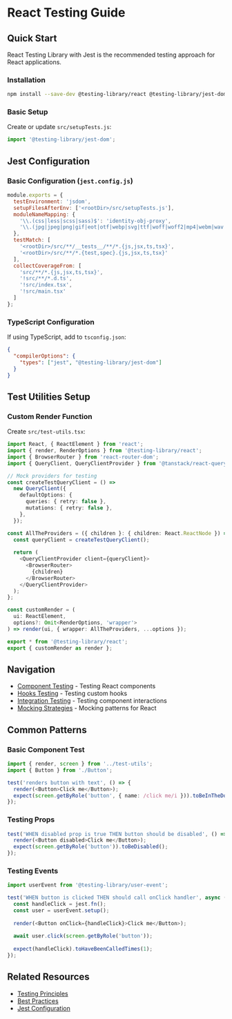# React Testing Guide

## Quick Start

React Testing Library with Jest is the recommended testing approach for React applications.

### Installation
```bash
npm install --save-dev @testing-library/react @testing-library/jest-dom @testing-library/user-event
```

### Basic Setup
Create or update `src/setupTests.js`:
```javascript
import '@testing-library/jest-dom';
```

## Jest Configuration

### Basic Configuration (`jest.config.js`)
```javascript
module.exports = {
  testEnvironment: 'jsdom',
  setupFilesAfterEnv: ['<rootDir>/src/setupTests.js'],
  moduleNameMapping: {
    '\\.(css|less|scss|sass)$': 'identity-obj-proxy',
    '\\.(jpg|jpeg|png|gif|eot|otf|webp|svg|ttf|woff|woff2|mp4|webm|wav|mp3|m4a|aac|oga)$': '<rootDir>/__mocks__/fileMock.js'
  },
  testMatch: [
    '<rootDir>/src/**/__tests__/**/*.{js,jsx,ts,tsx}',
    '<rootDir>/src/**/*.{test,spec}.{js,jsx,ts,tsx}'
  ],
  collectCoverageFrom: [
    'src/**/*.{js,jsx,ts,tsx}',
    '!src/**/*.d.ts',
    '!src/index.tsx',
    '!src/main.tsx'
  ]
};
```

### TypeScript Configuration
If using TypeScript, add to `tsconfig.json`:
```json
{
  "compilerOptions": {
    "types": ["jest", "@testing-library/jest-dom"]
  }
}
```

## Test Utilities Setup

### Custom Render Function
Create `src/test-utils.tsx`:
```typescript
import React, { ReactElement } from 'react';
import { render, RenderOptions } from '@testing-library/react';
import { BrowserRouter } from 'react-router-dom';
import { QueryClient, QueryClientProvider } from '@tanstack/react-query';

// Mock providers for testing
const createTestQueryClient = () =>
  new QueryClient({
    defaultOptions: {
      queries: { retry: false },
      mutations: { retry: false },
    },
  });

const AllTheProviders = ({ children }: { children: React.ReactNode }) => {
  const queryClient = createTestQueryClient();
  
  return (
    <QueryClientProvider client={queryClient}>
      <BrowserRouter>
        {children}
      </BrowserRouter>
    </QueryClientProvider>
  );
};

const customRender = (
  ui: ReactElement,
  options?: Omit<RenderOptions, 'wrapper'>
) => render(ui, { wrapper: AllTheProviders, ...options });

export * from '@testing-library/react';
export { customRender as render };
```

## Navigation
- [Component Testing](./component-testing.md) - Testing React components
- [Hooks Testing](./hooks-testing.md) - Testing custom hooks
- [Integration Testing](./integration.md) - Testing component interactions
- [Mocking Strategies](./mocking.md) - Mocking patterns for React

## Common Patterns

### Basic Component Test
```typescript
import { render, screen } from '../test-utils';
import { Button } from './Button';

test('renders button with text', () => {
  render(<Button>Click me</Button>);
  expect(screen.getByRole('button', { name: /click me/i })).toBeInTheDocument();
});
```

### Testing Props
```typescript
test('WHEN disabled prop is true THEN button should be disabled', () => {
  render(<Button disabled>Click me</Button>);
  expect(screen.getByRole('button')).toBeDisabled();
});
```

### Testing Events
```typescript
import userEvent from '@testing-library/user-event';

test('WHEN button is clicked THEN should call onClick handler', async () => {
  const handleClick = jest.fn();
  const user = userEvent.setup();
  
  render(<Button onClick={handleClick}>Click me</Button>);
  
  await user.click(screen.getByRole('button'));
  
  expect(handleClick).toHaveBeenCalledTimes(1);
});
```

## Related Resources
- [Testing Principles](../../common/testing-principles.md)
- [Best Practices](../../common/best-practices.md)
- [Jest Configuration](../../tools/jest-config.md)